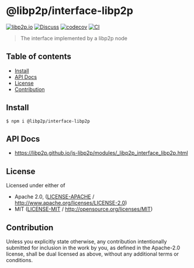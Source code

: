 # @libp2p/interface-libp2p <!-- omit in toc -->

[![libp2p.io](https://img.shields.io/badge/project-libp2p-yellow.svg?style=flat-square)](http://libp2p.io/)
[![Discuss](https://img.shields.io/discourse/https/discuss.libp2p.io/posts.svg?style=flat-square)](https://discuss.libp2p.io)
[![codecov](https://img.shields.io/codecov/c/github/libp2p/js-libp2p.svg?style=flat-square)](https://codecov.io/gh/libp2p/js-libp2p)
[![CI](https://img.shields.io/github/actions/workflow/status/libp2p/js-libp2p/js-test-and-release.yml?branch=master\&style=flat-square)](https://github.com/libp2p/js-libp2p/actions/workflows/js-test-and-release.yml?query=branch%3Amaster)

> The interface implemented by a libp2p node

## Table of contents <!-- omit in toc -->

- [Install](#install)
- [API Docs](#api-docs)
- [License](#license)
- [Contribution](#contribution)

## Install

```console
$ npm i @libp2p/interface-libp2p
```

## API Docs

- <https://libp2p.github.io/js-libp2p/modules/_libp2p_interface_libp2p.html>

## License

Licensed under either of

- Apache 2.0, ([LICENSE-APACHE](LICENSE-APACHE) / <http://www.apache.org/licenses/LICENSE-2.0>)
- MIT ([LICENSE-MIT](LICENSE-MIT) / <http://opensource.org/licenses/MIT>)

## Contribution

Unless you explicitly state otherwise, any contribution intentionally submitted for inclusion in the work by you, as defined in the Apache-2.0 license, shall be dual licensed as above, without any additional terms or conditions.

